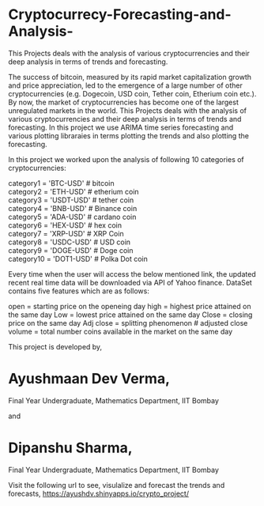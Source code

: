 # Cryptocurrecy-Forecasting-and-Analysis-
This Projects deals with the analysis of various cryptocurrencies and their deep analysis in terms of trends and forecasting. 

The success of bitcoin, measured by its rapid market capitalization growth and price appreciation, led to the emergence of a large number of other cryptocurrencies (e.g. Dogecoin, USD coin, Tether coin, Etherium coin etc.). By now, the market of cryptocurrencies has become one of the largest unregulated markets in the world. This Projects deals with the analysis of various cryptocurrencies and their deep analysis in terms of trends and forecasting. In this project we use ARIMA time series forecasting and various plotting libraraies in terms plotting the trends and also plotting the forecasting.

In this project we worked upon the analysis of following 10 categories of cryptocurrencies:<br/>

category1 = 'BTC-USD' # bitcoin <br/>
category2 = 'ETH-USD' # etherium coin <br/>
category3 = 'USDT-USD' # tether coin <br/>
category4 = 'BNB-USD' # Binance coin <br/>
category5 = 'ADA-USD' # cardano coin <br/>
category6 = 'HEX-USD' # hex coin  <br/>
category7 = 'XRP-USD' # XRP Coin <br/>
category8 = 'USDC-USD' #  USD coin <br/>
category9 = 'DOGE-USD' # Doge coin <br/>
category10 = 'DOT1-USD' # Polka Dot coin <br/>

Every time when the user will access the below mentioned link, the updated recent real time data will be downloaded via API of Yahoo finance. DataSet contains five features which are as follows:

open = starting price on the openeing day 
high  = highest price attained on the same day 
Low = lowest price attained on the same day 
Close = closing price on the same day 
Adj close  = splitting phenomenon # adjusted close 
volume  = total number coins available in the market on the same day 

This project is developed by, 

# Ayushmaan Dev Verma,
Final Year Undergraduate,
Mathematics Department, IIT Bombay 

and 

# Dipanshu Sharma,
Final Year Undergraduate,
Mathematics Department, IIT Bombay 



Visit the following url to see, visulalize and forecast the trends and forecasts, https://ayushdv.shinyapps.io/crypto_project/
